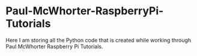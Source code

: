 # Paul-McWhorter-RaspberryPi-Tutorials
Here I am storing all the Python code that is created while working through Paul McWhorter Raspberry Pi Tutorials.
